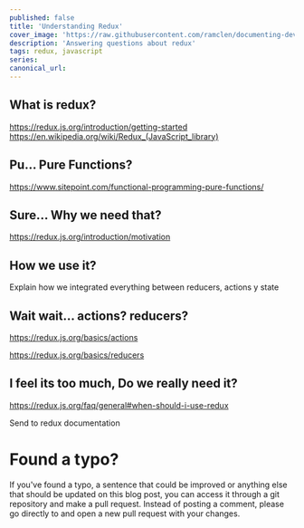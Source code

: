 ```yaml
---
published: false
title: 'Understanding Redux'
cover_image: 'https://raw.githubusercontent.com/ramclen/documenting-dev/master/blog-posts/understanding-redux/assets/redux-architecture.png'
description: 'Answering questions about redux'
tags: redux, javascript
series:
canonical_url:
---
```


## What is redux?
https://redux.js.org/introduction/getting-started
https://en.wikipedia.org/wiki/Redux_(JavaScript_library)


## Pu... Pure Functions?
https://www.sitepoint.com/functional-programming-pure-functions/


## Sure... Why we need that?
https://redux.js.org/introduction/motivation

## How we use it? 

Explain how we integrated everything between reducers, actions y state

## Wait wait... actions? reducers?
https://redux.js.org/basics/actions

https://redux.js.org/basics/reducers

## I feel its too much, Do we really need it?
https://redux.js.org/faq/general#when-should-i-use-redux


Send to redux documentation

# Found a typo?

If you've found a typo, a sentence that could be improved or anything else that should be updated on this blog post, you can access it through a git repository and make a pull request. Instead of posting a comment, please go directly to <REPO URL> and open a new pull request with your changes.
